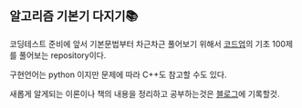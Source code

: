 ## 알고리즘 기본기 다지기📚

코딩테스트 준비에 앞서 기본문법부터 차근차근 풀어보기 위해서 [코드업](https://codeup.kr/problemsetsol.php?psid=23)의 기초 100제를 풀어보는 repository이다.

구현언어는 python 이지만 문제에 따라 C++도 참고할 수도 있다.

새롭게 알게되는 이론이나 책의 내용을 정리하고 공부하는것은 [블로그](https://hee-stories.tistory.com)에 기록할것. 
